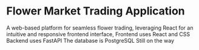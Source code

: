 # Flower Market Trading Application
A web-based platform for seamless flower trading, leveraging React for an intuitive and responsive frontend interface, 
Frontend uses React and CSS
Backend uses FastAPI 
The database is PostgreSQL
Still on the way

